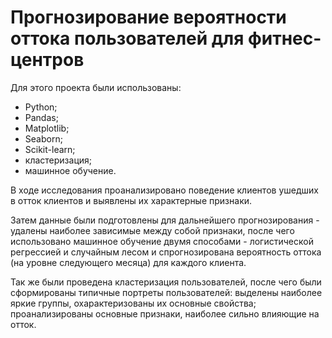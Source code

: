 # Прогнозирование вероятности оттока пользователей для фитнес-центров

Для этого проекта были использованы:
- Python;
- Pandas;
- Matplotlib;
- Seaborn;
- Scikit-learn;
- кластеризация;
- машинное обучение.

В ходе исследования проанализировано поведение клиентов ушедших в отток клиентов и выявлены их характерные признаки.

Затем данные были подготовлены для дальнейшего прогнозирования - удалены наиболее зависимые между собой признаки, после чего использовано машинное обучение двумя способами - логистической регрессией и случайным лесом и спрогнозирована вероятность оттока (на уровне следующего месяца) для каждого клиента.

Так же были проведена кластеризация пользователей, после чего были сформированы типичные портреты пользователей: выделены наиболее яркие группы, охарактеризованы их основные свойства; проанализированы основные признаки, наиболее сильно влияющие на отток.
